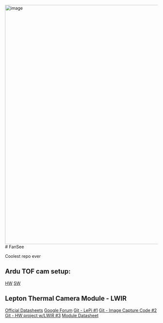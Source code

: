 <img width="824" height="787" alt="image" src="https://github.com/user-attachments/assets/49804d25-4a70-40d9-afca-42151b8b1369" /># FanSee

Coolest repo ever


## Ardu TOF cam setup: 
[HW](https://docs.arducam.com/Raspberry-Pi-Camera/Tof-camera/Getting-Started/#hardware-connection-on-pi4)
[SW](https://docs.arducam.com/Raspberry-Pi-Camera/Tof-camera/Point-Cloud-With-Arducam-ToF-Camera/#about-point-cloud)

## Lepton Thermal Camera Module - LWIR
[Official Datasheets](https://groupgets.com/products/flir-lepton-3-5)
[Google Forum](groups.google.com/d/forum/flir-lepton)
[Git - LePi #1](https://github.com/cosmac/LePi)
[Git - Image Capture Code #2](https://github.com/groupgets/LeptonModule)
[Git - HW project w/LWIR #3](https://github.com/danjulio/tCam/tree/main)
[Module Datasheet](https://drive.google.com/file/d/0B3wmCw6bdPqFblZsZ3l4SXM4R28/view?resourcekey=0-zLby_23KmQ7k8VHMI_50wQ)

